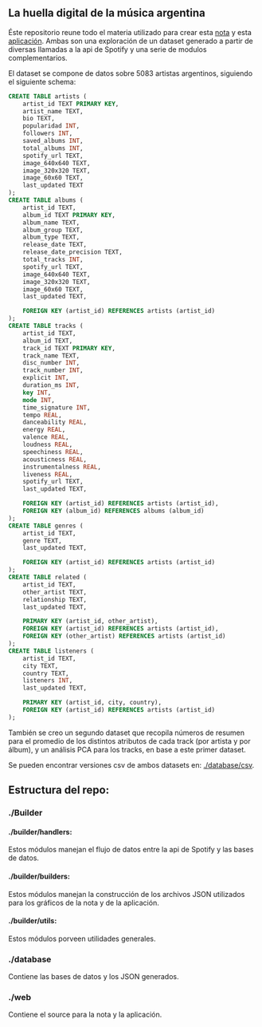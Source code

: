 ## La huella digital de la música argentina 
Éste repositorio reune todo el materia utilizado para crear esta [nota](https://fedeaar.github.io/spotify-data-analysis/web/dist/) y esta [aplicación](https://fedeaar.github.io/spotify-data-analysis/web/dist/widget/widget.html).
Ambas son una exploración de un dataset generado a partir de diversas llamadas a la api de Spotify y una serie de modulos complementarios. 

El dataset se compone de datos sobre 5083 artistas argentinos, siguiendo el siguiente schema:
```sql
CREATE TABLE artists (
    artist_id TEXT PRIMARY KEY,
    artist_name TEXT,
    bio TEXT,
    popularidad INT,
    followers INT,
    saved_albums INT,
    total_albums INT,
    spotify_url TEXT,
    image_640x640 TEXT,
    image_320x320 TEXT,
    image_60x60 TEXT,
    last_updated TEXT
);
CREATE TABLE albums (
    artist_id TEXT,
    album_id TEXT PRIMARY KEY,
    album_name TEXT,
    album_group TEXT,
    album_type TEXT,
    release_date TEXT,
    release_date_precision TEXT,
    total_tracks INT,
    spotify_url TEXT,
    image_640x640 TEXT,
    image_320x320 TEXT,
    image_60x60 TEXT,
    last_updated TEXT,

    FOREIGN KEY (artist_id) REFERENCES artists (artist_id)
);
CREATE TABLE tracks (
    artist_id TEXT,
    album_id TEXT,
    track_id TEXT PRIMARY KEY,
    track_name TEXT,
    disc_number INT,
    track_number INT,
    explicit INT,
    duration_ms INT,
    key INT,
    mode INT,
    time_signature INT,
    tempo REAL,
    danceability REAL,
    energy REAL,
    valence REAL,
    loudness REAL,
    speechiness REAL,
    acousticness REAL,
    instrumentalness REAL,
    liveness REAL,
    spotify_url TEXT,
    last_updated TEXT,

    FOREIGN KEY (artist_id) REFERENCES artists (artist_id),
    FOREIGN KEY (album_id) REFERENCES albums (album_id)
);
CREATE TABLE genres (
    artist_id TEXT,
    genre TEXT,
    last_updated TEXT,

    FOREIGN KEY (artist_id) REFERENCES artists (artist_id)
);
CREATE TABLE related (
    artist_id TEXT,
    other_artist TEXT,
    relationship TEXT,
    last_updated TEXT,

    PRIMARY KEY (artist_id, other_artist),
    FOREIGN KEY (artist_id) REFERENCES artists (artist_id),
    FOREIGN KEY (other_artist) REFERENCES artists (artist_id)
);
CREATE TABLE listeners (
    artist_id TEXT,
    city TEXT,
    country TEXT,
    listeners INT,
    last_updated TEXT,

    PRIMARY KEY (artist_id, city, country),
    FOREIGN KEY (artist_id) REFERENCES artists (artist_id)
);
```
También se creo un segundo dataset que recopila números de resumen para el promedio de los distintos atributos de cada track (por artista y por álbum), y un análisis PCA para los tracks, en base a este primer dataset.

Se pueden encontrar versiones csv de ambos datasets en: [./database/csv](https://github.com/fedeaar/spotify-data-analysis/tree/main/database/csv).

## Estructura del repo:
### ./Builder
#### ./builder/handlers:
Estos módulos manejan el flujo de datos entre la api de Spotify y las bases de datos.

#### ./builder/builders:
Estos módulos manejan la construcción de los archivos JSON utilizados para los gráficos de la nota y de la aplicación.

#### ./builder/utils: 
Estos módulos porveen utilidades generales.

### ./database
Contiene las bases de datos y los JSON generados.

### ./web
Contiene el source para la nota y la aplicación.
